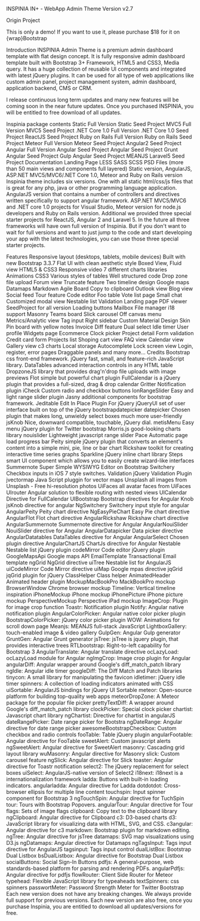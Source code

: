 INSPINIA IN+ - WebApp Admin Theme
Version v2.7

Origin Project

This is only a demo! If you want to use it, please purchase $18 for it on {wrap}Bootstrap

Introduction
INSPINIA Admin Theme is a premium admin dashboard template with flat design concept. It is fully responsive admin dashboard template built with Bootstrap 3+ Framework, HTML5 and CSS3, Media query. It has a huge collection of reusable UI components and integrated with latest jQuery plugins. It can be used for all type of web applications like custom admin panel, project management system, admin dashboard, application backend, CMS or CRM.

I release continuous long term updates and many new features will be coming soon in the near future updates. Once you purchased INSPINIA, you will be entitled to free download of all updates.

Inspinia package contents
Static Full Version
Static Seed Project
MVC5 Full Version
MVC5 Seed Project
.NET Core 1.0 Full Version
.NET Core 1.0 Seed Project
ReactJS Seed Project
Ruby on Rails Full Version
Ruby on Rails Seed Project
Meteor Full Version
Meteor Seed Project
Angular2 Seed Project
Angular Full Version
Angular Seed Project
Angular Seed Project Grunt
Angular Seed Project Gulp
Angular Seed Project MEANJS
Laravel5 Seed Project
Documentation
Landing Page
LESS
SASS
SCSS
PSD Files (more than 50 main views and components full layered)
Static version, AngularJS, ASP.NET MVC5/MVC6/.NET Core 1.0, Meteor and Ruby on Rails version
Inspinia theme includes six versions. One with all static html/css/js files that is great for any php, java or other programming language application. AngularJS version that contains a number of controllers and directives written specifically to support angular framework. ASP.NET MVC5/MVC6 and .NET core 1.0 projects for Visual Studio, Meteor version for node.js developers and Ruby on Rails version. Additional we provided three special starter projects for ReactJS, Angular 2 and Laravel 5. In the future all three frameworks will have own full version of Inspinia. But if you don't want to wait for full versions and want to just jump to the code and start developing your app with the latest technologies, you can use those three special starter projects.

Features
Responsive layout (desktops, tablets, mobile devices)
Built with new Bootstrap 3.3.7
Flat UI with clean aesthetic style
Boxed View, Fluid view
HTML5 & CSS3
Responsive video
7 different charts libraries
Animations CSS3
Various styles of tables
Well structured code
Drop zone file upload
Forum view
Truncate feature
Two timeline design
Google maps
Datamaps
Markdown
Agile Board
Copy to clipboard
Outlook view
Blog view
Social feed
Tour feature
Code editor
Foo table
Vote list page
Small chat
Customized modal view
Nestable list
Validation
Landing page
PDF viewer
SeedProject for all version
Loading buttons
Mailbox
File manager
i18 support
Masonry
Teams board
Slick carousel
Off canvas menu
Metrics/Analytic view
Tag input
Right sidebar
Custom Material Design Skin
Pin board with yellow notes
Invoice
Diff feature
Dual select
Idle timer
User profile
Widgets page
Ecommerce
Clock picker
Project detail
Form validation
Credit card form
Projects list
Shoping cart view
FAQ view
Calendar view
Gallery view
c3 charts
Local storage
Autocomplete
Lock screen view
Login, register, error pages
Draggable panels
and many more...
Credits
Bootstrap css front-end framework.
jQuery fast, small, and feature-rich JavaScript library.
DataTables advanced interaction controls in any HTML table
DropzoneJS library that provides drag'n'drop file uploads with image previews
Flot simple but powerful chart plugin
FullCalendar is a jQuery plugin that provides a full-sized, drag & drop calendar
Gritter Notification plugin
iCheck Custom radio and checkbox buttons
IonRangeSlider Easy and light range slider plugin
Jasny additional components for bootstrap framework.
Jeditable Edit In Place Plugin For jQuery
jQueryUI set of user interface built on top of the jQuery
bootstrapdatepicker datepicker
Chosen plugin that makes long, unwieldy select boxes much more user-friendly
jsKnob Nice, downward compatible, touchable, jQuery dial.
metisMenu Easy menu jQuery plugin for Twitter bootstrap
Morris.js good-looking charts library
nouislider Lightweight javascript range slider
Pace Automatic page load progress bar
Peity simple jQuery plugin that converts an element's content into a simple mini, pie, line or bar chart
Rickshaw toolkit for creating interactive time series graphs
Sparkline jQuery inline chart library
Steps smart UI component which allows you to easily create wizard-like interfaces
Summernote Super Simple WYSIWYG Editor on Bootstrap
Switchery Checkbox inputs in iOS 7 style switches.
Validation jQuery Validation Plugin
jvectormap Java Script pluggin for vector maps
Unsplash all images from Unsplash - Free hi-resolution photos
UiFaces all avatar faces from UiFaces
UIrouter Angular solution to flexible routing with nested views
UICalendar Directive for FullCalendar
UIBootstrap Bootstrap directives for Angular
Knob jsKnob directive for angular
NgSwitchery Switchery input style for angular
AngularPeity Peity chart directive
NgEasyPieChart Easy Pie chart directive
AngularFlot Flot chart directive
AngularRickshaw Rickshaw chart directive
AngularSummernote Summernote directive for Angular
AngularNouiSlider NouiSlider directive for Angular
AngularDatapicker Data picker directive
AngularDatatables DataTables directive for Angular
AngularSelect Chosen plugin directive
AngularChartJS ChartJs directive for Angular
Nestable Nestable list jQuery plugin
codeMirror Code editor jQuery plugin
GoogleMapsApi Google maps API
EmailTemplate Transactional Email template
ngGrid NgGrid directive
uiTree Nestable list for AngularJS
uiCodeMirror Code Mirror directive
uiMap Google mpas directive
jqGrid jqGrid plugin for jQuery
ClassHelper Class helper
AnimatedHeader Animated header plugin
MockupMacBookPro MackBookPro mockup
BrowserWindow Chrome browser mockup
Timeline: Vertical timeline inspiration
iPhoneMockup iPhone mockup
iPhonePicture iPhone picture mockup
PerspectiveMockup Perspective iPad mockup
ImageCrop: Plugin for image crop function
Toastr: Notification plugin
Notify: Angular native notification plugin
AngularColorPicker: Angular native color picker plugin
BootstrapColorPicker: jQuery color picker plugin
WOW: Animations for scroll down page
Meanjs: MEANJS full-stack JavaScript
LightboxGallery: touch-enabled image & video gallery
GulpGen: Angular Gulp generator
GruntGen: Angular Grunt generator
jsTree: jsTree is jquery plugin, that provides interactive trees
RTLbootstrap: Right-to-left capability for Bootstrap 3
AngularTranslate: Angular translate directive
ocLazyLoad: ocLazyLoad module for Angular
ngImgCrop: Image crop plugin for Angular
angularDiff: Angular wrapper around Google's diff_match_patch library
ngIdle: Angular idle timer
googleDiff: The Diff Match and Patch libraries
tinycon: A small library for manipulating the favicon
idletimer: jQuery idle timer
spinners: A collection of loading indicators animated with CSS
uiSortable: AngularJS bindings for jQuery UI Sortable
meteor: Open-source platform for building top-quality web apps
meteorDropZone: A Meteor package for the popular file picker
prettyTextDiff: A wrapper around Google's diff_match_patch library
clockPicker: Special clock picker
chartist: Javascript chart library
ngChartist: Directive for chartist in angularJS
dateRangePicker: Date range picker for Bootstra
ngDateRange: Angular directive for date range picker
awesomeBootstrapCheckbox: Custom checkbox and radio controls
fooTable: Table jQuery plugin
angularFootable: Angular directive for FooTable
sweetAlert: Custom javascript alerts
ngSweetAlert: Angular directive for SweetAlert
masonry: Cascading grid layout library
wuMasonry: Angular directive for Masonry
slick: Custom carousel feature
ngSlick: Angular directive for Slick
toaster: Angular directive for Toastr notification
select2: The jQuery replacement for select boxes
uiSelect: AngularJS-native version of Select2
i18next: i18next is a internationalization framework
ladda: Buttons with built-in loading indicators.
angularladda: Angular directive for Ladda
dotdotdot: Cross-browser ellipsis for multiple line content
touchspin: Input spinner component for Bootstrap 3
ngTouchSpin: Angular directive for TuchSpin
tour: Tours with Bootstrap Popovers.
angularTour: Angular directive for Tour
flags: Sets of image flags
clipboard: Copy text to the clipboard library
ngClipboard: Angular directive for Clipboard
c3: D3-based charts
d3: JavaScript library for visualizing data with HTML, SVG, and CSS.
c3angular: Angular directive for c3
markdown: Bootstrap plugin for markdown editing.
ngTree: Angular directive for jsTree
datamaps: SVG map visualizations using D3.js
ngDatamaps: Angular directive for Datamaps
ngTagsInput: Tags input directive for AngularJS
tagsinput: Tags input control
dualListBox: Bootstrap Dual Listbox
bsDualListbox: Angular directive for Bootstrap Dual Listbox
socialButtons: Social Sign-In Buttons
pdfjs: A general-purpose, web standards-based platform for parsing and rendering PDFs.
angularPdfjs: Angular directive for pdfjs
flowRouter: Client Side Router for Meteor
typehead: Flexible JavaScript library for typeaheads
textSpinners: css spinners
passwortMeter: Password Strength Meter for Twitter Bootstrap
Each new version does not have any breaking changes. We always provide full support for previous versions. Each new version are also free, once you purchase Inspinia, you are entitled to download all updates/versions for free.